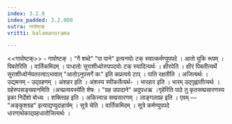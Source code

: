 ```yaml
---
index: 3.2.8
index_padded: 3.2.008
sutra: गापोष्टक्
vritti: balamanorama

---
```

<<गापोष्टक्>> - गापोष्टक् । "गै शब्दे" "पा पाने" इत्यनयोः टक् स्यात्कर्मण्युपपदे । आतो युकि रूपम् । पिबतेरिति । वार्तिकमिदम् । पाधातोः सुराशीध्वोरुपपदयोः टक् स्यादित्यर्थः । क्षीरपेति । क्षीरं पिबतीत्यर्थे सुराशीध्वोर्नयतरत्वाऽभावात् "आतोऽनुपसर्गे कः" इति कप्रत्यये टाप् । पाति रक्षतीति । अजित्यर्थः । उद्यमनम् - उद्ग्रहणम् । अंशहर इति । अंशस्य स्वीकर्तेत्यर्थ- । भारहार इति । भारम् उद्गृह्णातीत्यर्थः । ग्रहेरुपसङ्ख्यानमिति ।अच्प्रत्ययस्ये॑ति शेषः । "ग्रह उपादाने" अदुपधऋ ।गृहे॑रिति पाठे तु कृतसम्प्रसारणस्य इका निर्देशो बोध्यः । शक्तिग्रह इति । अकित्त्वान्न सम्प्रसारणम् । लाङ्गलग्रह इति । एवम्  —  "अङ्कुशग्रह" इत्याद्यप्युदाहार्यम् । सूत्रे चेति । वार्तिकमिदम् । सूत्रे कर्मण्युपपदे धारणार्थकाद्ग्रहधातोजित्यर्थः ।